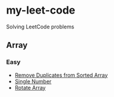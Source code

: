 # my-leet-code
Solving LeetCode problems

## Array

### Easy
* [Remove Duplicates from Sorted Array](./src/array/1-easy/remove-duplicates-from-sorted-array/README.md)
* [Single Number](./src/array/1-easy/single-number/README.md)
* [Rotate Array](./src/array/1-easy/rotate-array/README.md)